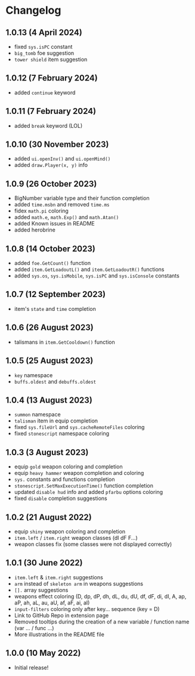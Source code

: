 # Changelog

## 1.0.13 (4 April 2024)
* fixed `sys.isPC` constant
* `big_tomb` foe suggestion
* `tower shield` item suggestion

## 1.0.12 (7 February 2024)
* added `continue` keyword

## 1.0.11 (7 February 2024)
* added `break` keyword (LOL)

## 1.0.10 (30 November 2023)
* added `ui.openInv()` and `ui.openMind()`
* added `draw.Player(x, y)` info

## 1.0.9 (26 October 2023)
* BigNumber variable type and their function completion
* added `time.msbn` and removed `time.ms`
* fidex `math.pi` coloring
* added `math.e`, `math.Exp()` and `math.Atan()`
* added Known issues in README
* added herobrine

## 1.0.8 (14 October 2023)
* added `foe.GetCount()` function
* added `item.GetLoadoutL()` and `item.GetLoadoutR()` functions
* added `sys.os`, `sys.isMobile`, `sys.isPC` and `sys.isConsole` constants

## 1.0.7 (12 September 2023)
* item's `state` and `time` completion

## 1.0.6 (26 August 2023)
* talismans in `item.GetCooldown()` function

## 1.0.5 (25 August 2023)
* `key` namespace
* `buffs.oldest` and `debuffs.oldest`

## 1.0.4 (13 August 2023)
* `summon` namespace
* `talisman` item in equip completion
* fixed `sys.fileUrl` and `sys.cacheRemoteFiles` coloring
* fixed `stonescript` namespace coloring

## 1.0.3 (3 August 2023)
* equip `gold` weapon coloring and completion
* equip `heavy hammer` weapon completion and coloring
* `sys.` constants and functions completion
* `stonescript.SetMaxExecutionTime()` function completion
* updated `disable hud` info and added `pfarbu` options coloring
* fixed `disable` completion suggestions

## 1.0.2 (21 August 2022)
* equip `shiny` weapon coloring and completion
* `item.left` / `item.right` weapon classes (dI dF F...)
* weapon classes fix (some classes were not displayed correctly)

## 1.0.1 (30 June 2022)
* `item.left` & `item.right` suggestions
* `arm` instead of `skeleton arm` in weapons suggestions
* `[].` array suggestions
* weapons effect coloring (D, dp, dP, dh, dL, du, dU, df, dF, di, dI, A, ap, aP, ah, aL, au, aU, af, aF, ai, aI)
* `input-filters` coloring only after key... sequence (key = D)
* Link to GitHub Repo in extension page
* Removed tooltips during the creation of a new variable / function name (var ... / func ...)
* More illustrations in the README file

## 1.0.0 (10 May 2022)
* Initial release!
